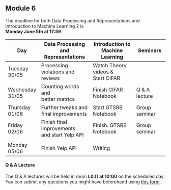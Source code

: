 
## Module 6

The deadline for both Data Processing and Representations and Introduction to Machine Learning 2 is<br>**Monday June 5th at 17:59**

| Day                | Data Processing<br>and Representations | Introduction to<br>Machine Learning | Seminars          |
| ------------------ | ---------------------------- | ----------------------------------- | --------------------------- |
| Tuesday<br>30/05   | Processing violations and<br>reviews | Watch Theory videos &<br>Start CIFAR |                    |
| Wednesday<br>31/05 | Counting words and<br>better metrics | Finish CIFAR Notebook       | Q & A lecture               |
| Thursday<br>01/06  | Further tweaks and<br>final improvements | Start GTSRB Notebook    | Group seminar               |
| Friday<br>02/06    | Finish final improvements<br>and start Yelp API | Finish. GTSRB Notebook | Group seminar         |
|                    |                                                 |                        |                       |
| Monday<br>05/06    | Finish Yelp API              | Writing                             |                             |



#### Q & A Lecture

The Q & A lectures will be held in room **L0.11 at 10:00** on the scheduled day. You can submit any questions you might have beforehand using [this form](https://forms.office.com/Pages/ResponsePage.aspx?id=zcrxoIxhA0S5RXb7PWh05ZTDc7biyulCvpu4U-tarWtUMlZYQUlYMFVMREdWRVVPWTNITlIxQlFUTC4u).

